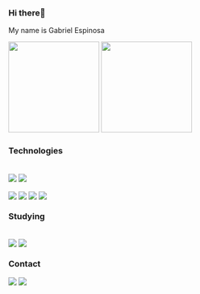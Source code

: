 ### Hi there👋 
My name is Gabriel Espinosa

 <div>

  <img height="180em" src="https://github-readme-stats.vercel.app/api?username=GEspinosa7&show_icons=true&theme=midnight-purple&include_all_commits=true&count_private=true"/>
  <img height="180em" src="https://github-readme-stats.vercel.app/api/top-langs/?username=GEspinosa7&layout=compact&langs_count=7&theme=midnight-purple"/>
</div>
 
 
### Technologies
<div style="display: inline_block"><br>
  <img align="center" src="https://img.shields.io/badge/html5-%23E34F26.svg?style=for-the-badge&logo=html5&logoColor=white">
  <img align="center" src="https://img.shields.io/badge/css3-%231572B6.svg?style=for-the-badge&logo=css3&logoColor=white">
</div>
 
 <div style="display: inline_block"><br>
  <img align="center" src="https://img.shields.io/badge/javascript-%23323330.svg?style=for-the-badge&logo=javascript&logoColor=%23F7DF1E">
  <img align="center" src="https://img.shields.io/badge/node.js-6DA55F?style=for-the-badge&logo=node.js&logoColor=white">
  <img align="center" src="https://img.shields.io/badge/express.js-%23404d59.svg?style=for-the-badge&logo=express&logoColor=%2361DAFB">
    <img align="center" src="https://img.shields.io/badge/react-%2320232a.svg?style=for-the-badge&logo=react&logoColor=%2361DAFB">
</div>
 
 
### Studying
 <div style="display: inline_block"><br>
  <img align="center" src="https://img.shields.io/badge/typescript-%23007ACC.svg?style=for-the-badge&logo=typescript&logoColor=white">
  <img align="center" src="https://img.shields.io/badge/nestjs-%23E0234E.svg?style=for-the-badge&logo=nestjs&logoColor=white">
</div>

### Contact
   
 <div> 
  <a href = "mailto:gabrielespinosajob@gmail.com"><img src="https://img.shields.io/badge/-Gmail-%23333?style=for-the-badge&logo=gmail&logoColor=white" target="_blank"></a>
  <a href="https://www.linkedin.com/in/gabriel-espinosa-dev/" target="_blank"><img src="https://img.shields.io/badge/-LinkedIn-%230077B5?style=for-the-badge&logo=linkedin&logoColor=white" target="_blank"></a> 
</div>
